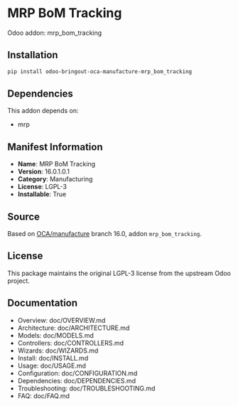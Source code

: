 # MRP BoM Tracking

Odoo addon: mrp_bom_tracking

## Installation

```bash
pip install odoo-bringout-oca-manufacture-mrp_bom_tracking
```

## Dependencies

This addon depends on:
- mrp

## Manifest Information

- **Name**: MRP BoM Tracking
- **Version**: 16.0.1.0.1
- **Category**: Manufacturing
- **License**: LGPL-3
- **Installable**: True

## Source

Based on [OCA/manufacture](https://github.com/OCA/manufacture) branch 16.0, addon `mrp_bom_tracking`.

## License

This package maintains the original LGPL-3 license from the upstream Odoo project.

## Documentation

- Overview: doc/OVERVIEW.md
- Architecture: doc/ARCHITECTURE.md
- Models: doc/MODELS.md
- Controllers: doc/CONTROLLERS.md
- Wizards: doc/WIZARDS.md
- Install: doc/INSTALL.md
- Usage: doc/USAGE.md
- Configuration: doc/CONFIGURATION.md
- Dependencies: doc/DEPENDENCIES.md
- Troubleshooting: doc/TROUBLESHOOTING.md
- FAQ: doc/FAQ.md
